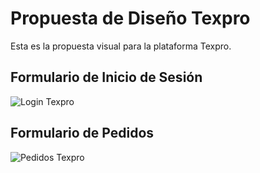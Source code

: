 # Propuesta de Diseño Texpro

Esta es la propuesta visual para la plataforma Texpro.

## Formulario de Inicio de Sesión
![Login Texpro](./"C:\Users\Usuario\Downloads\iniciar-sesion.jpg")

## Formulario de Pedidos
![Pedidos Texpro](./"C:\Users\Usuario\Downloads\formulario-de-pedidos.jpg")

